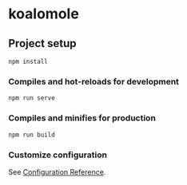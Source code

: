 # koalomole

## Project setup
```
npm install
```

### Compiles and hot-reloads for development
```
npm run serve
```

### Compiles and minifies for production
```
npm run build
```

### Customize configuration
See [Configuration Reference](https://cli.vuejs.org/config/).
<!-- <div class="bo">

     
        <img src="@/assets/uv-1.jpg" alt="1">
        <img src="@/assets/uv-2.jpg" alt="2">
        <img src="@/assets/cat1.png" alt="3">
        <img src="@/assets/birusa1.png" alt="4">
        <img src="@/assets/eyes.png" alt="5">
        <img src="@/assets/greenblue1.png" alt="6">
        <img src="@/assets/konix1.png" alt="7">
        <img src="@/assets/eye1.png" alt="8">
        <img src="@/assets/orangeblue1.png" alt="9"> 
        <img src="@/assets/masman1.png" alt="10">
        <img src="@/assets/kit1.png" alt="11">
        <img src="@/assets/neipa1.png" alt="12">
        <img src="@/assets/sho.png" alt="13">
        <img src="@/assets/shoEye.png" alt="14">
        <img src="@/assets/elephant1.png" alt="15">
  </div> -->